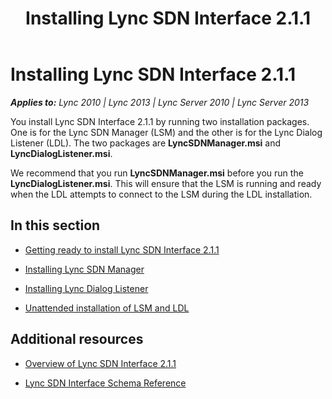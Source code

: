 ﻿---
title: Installing Lync SDN Interface 2.1.1
TOCTitle: Installing Lync SDN Interface 2.1.1
ms:assetid: 69aa312c-0abb-438c-8588-0d756ba09a6d
ms:mtpsurl: https://msdn.microsoft.com/en-us/library/Dn785197(v=office.15)
ms:contentKeyID: 62952681
ms.date: 02/16/2015
mtps_version: v=office.15
---

# Installing Lync SDN Interface 2.1.1


_**Applies to:** Lync 2010 | Lync 2013 | Lync Server 2010 | Lync Server 2013_

You install Lync SDN Interface 2.1.1 by running two installation packages. One is for the Lync SDN Manager (LSM) and the other is for the Lync Dialog Listener (LDL). The two packages are **LyncSDNManager.msi** and **LyncDialogListener.msi**.

We recommend that you run **LyncSDNManager.msi** before you run the **LyncDialogListener.msi**. This will ensure that the LSM is running and ready when the LDL attempts to connect to the LSM during the LDL installation.

## In this section

  - [Getting ready to install Lync SDN Interface 2.1.1](getting-ready-to-install-lync-sdn-interface-2-1-1.md)

  - [Installing Lync SDN Manager](installing-lync-sdn-manager.md)

  - [Installing Lync Dialog Listener](installing-lync-dialog-listener.md)

  - [Unattended installation of LSM and LDL](unattended-installation-of-lsm-and-ldl.md)

## Additional resources

  - [Overview of Lync SDN Interface 2.1.1](overview-of-lync-sdn-interface-2-1-1.md)

  - [Lync SDN Interface Schema Reference](lync-sdn-interface-schema-reference.md)

